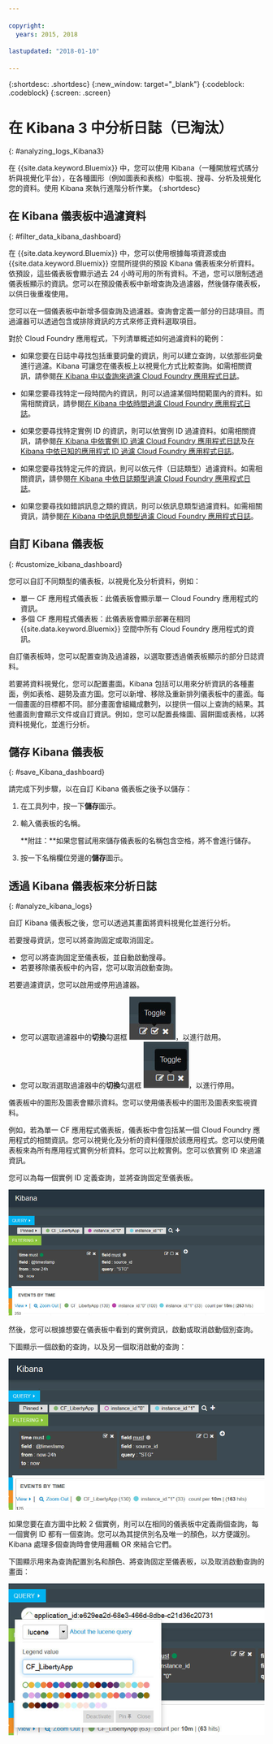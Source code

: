 ```yaml
---

copyright:
  years: 2015, 2018

lastupdated: "2018-01-10"

---
```


{:shortdesc: .shortdesc}
{:new_window: target="_blank"}
{:codeblock: .codeblock}
{:screen: .screen}

# 在 Kibana 3 中分析日誌（已淘汰）
{: #analyzing_logs_Kibana3}

在 {{site.data.keyword.Bluemix}} 中，您可以使用 Kibana（一種開放程式碼分析與視覺化平台），在各種圖形（例如圖表和表格）中監視、搜尋、分析及視覺化您的資料。使用 Kibana 來執行進階分析作業。
{:shortdesc}


## 在 Kibana 儀表板中過濾資料
{: #filter_data_kibana_dashboard}

在 {{site.data.keyword.Bluemix}} 中，您可以使用根據每項資源或由 {{site.data.keyword.Bluemix}} 空間所提供的預設 Kibana 儀表板來分析資料。依預設，這些儀表板會顯示過去 24 小時可用的所有資料。不過，您可以限制透過儀表板顯示的資訊。您可以在預設儀表板中新增查詢及過濾器，然後儲存儀表板，以供日後重複使用。

您可以在一個儀表板中新增多個查詢及過濾器。查詢會定義一部分的日誌項目。而過濾器可以透過包含或排除資訊的方式來修正資料選取項目。 

對於 Cloud Foundry 應用程式，下列清單概述如何過濾資料的範例：
* 如果您要在日誌中尋找包括重要詞彙的資訊，則可以建立查詢，以依那些詞彙進行過濾。Kibana 可讓您在儀表板上以視覺化方式比較查詢。如需相關資訊，請參閱[在 Kibana 中以查詢來過濾 Cloud Foundry 應用程式日誌](kibana3/logging_kibana_query.html#logging_kibana_query)。

* 如果您要尋找特定一段時間內的資訊，則可以過濾某個時間範圍內的資料。如需相關資訊，請參閱[在 Kibana 中依時間過濾 Cloud Foundry 應用程式日誌](kibana3/logging_kibana_filter_by_time_period.html#logging_kibana_time_filter)。

* 如果您要尋找特定實例 ID 的資訊，則可以依實例 ID 過濾資料。如需相關資訊，請參閱[在 Kibana 中依實例 ID 過濾 Cloud Foundry 應用程式日誌](kibana3/logging_kibana_filter_by_instance_id.html#logging_kibana_instance_id)及[在 Kibana 中依已知的應用程式 ID 過濾 Cloud Foundry 應用程式日誌](kibana3/logging_kibana_filter_by_known_application_id.html#logging_kibana_known_application_id)。

* 如果您要尋找特定元件的資訊，則可以依元件（日誌類型）過濾資料。如需相關資訊，請參閱[在 Kibana 中依日誌類型過濾 Cloud Foundry 應用程式日誌](kibana3/logging_kibana_filter_by_component.html#logging_kibana_component_filter)。

* 如果您要尋找如錯誤訊息之類的資訊，則可以依訊息類型過濾資料。如需相關資訊，請參閱[在 Kibana 中依訊息類型過濾 Cloud Foundry 應用程式日誌](kibana3/logging_kibana_filter_by_message_type.html#logging_kibana_message_type_filter)。

## 自訂 Kibana 儀表板
{: #customize_kibana_dashboard}

您可以自訂不同類型的儀表板，以視覺化及分析資料，例如：
* 單一 CF 應用程式儀表板：此儀表板會顯示單一 Cloud Foundry 應用程式的資訊。  
* 多個 CF 應用程式儀表板：此儀表板會顯示部署在相同 {{site.data.keyword.Bluemix}} 空間中所有 Cloud Foundry 應用程式的資訊。 

自訂儀表板時，您可以配置查詢及過濾器，以選取要透過儀表板顯示的部分日誌資料。

若要將資料視覺化，您可以配置畫面。Kibana 包括可以用來分析資訊的各種畫面，例如表格、趨勢及直方圖。您可以新增、移除及重新排列儀表板中的畫面。每一個畫面的目標都不同。部分畫面會組織成數列，以提供一個以上查詢的結果。其他畫面則會顯示文件或自訂資訊。例如，您可以配置長條圖、圓餅圖或表格，以將資料視覺化，並進行分析。  


## 儲存 Kibana 儀表板
{: #save_Kibana_dashboard}

請完成下列步驟，以在自訂 Kibana 儀表板之後予以儲存：

1. 在工具列中，按一下**儲存**圖示。

2. 輸入儀表板的名稱。

    **附註：**如果您嘗試用來儲存儀表板的名稱包含空格，將不會進行儲存。

3. 按一下名稱欄位旁邊的**儲存**圖示。



## 透過 Kibana 儀表板來分析日誌
{: #analyze_kibana_logs}

自訂 Kibana 儀表板之後，您可以透過其畫面將資料視覺化並進行分析。 

若要搜尋資訊，您可以將查詢固定或取消固定。 

* 您可以將查詢固定至儀表板，並自動啟動搜尋。
* 若要移除儀表板中的內容，您可以取消啟動查詢。

若要過濾資訊，您可以啟用或停用過濾器。 

* 您可以選取過濾器中的**切換**勾選框 ![用來包含過濾器的「切換」方框](images/logging_toggle_include_filter.jpg)，以進行啟用。   
* 您可以取消選取過濾器中的**切換**勾選框 ![用來包含過濾器的「切換」方框](images/logging_toggle_exclude_filter.jpg)，以進行停用。 

儀表板中的圖形及圖表會顯示資料。您可以使用儀表板中的圖形及圖表來監視資料。 

例如，若為單一 CF 應用程式儀表板，儀表板中會包括某一個 Cloud Foundry 應用程式的相關資訊。您可以視覺化及分析的資料僅限於該應用程式。您可以使用儀表板來為所有應用程式實例分析資料。您可以比較實例。您可以依實例 ID 來過濾資訊。 

您可以為每一個實例 ID 定義查詢，並將查詢固定至儀表板。 

![已固定查詢的儀表板](images/logging_kibana_dash_activate_query.jpg)

然後，您可以根據想要在儀表板中看到的實例資訊，啟動或取消啟動個別查詢。 

下圖顯示一個啟動的查詢，以及另一個取消啟動的查詢：

![已固定查詢的儀表板](images/logging_kibana_dash_deactivate_query.jpg)

如果您要在直方圖中比較 2 個實例，則可以在相同的儀表板中定義兩個查詢，每一個實例 ID 都有一個查詢。您可以為其提供別名及唯一的顏色，以方便識別。Kibana 處理多個查詢時會使用邏輯 OR 來結合它們。 

下圖顯示用來為查詢配置別名和顏色、將查詢固定至儀表板，以及取消啟動查詢的畫面：

![用來配置查詢的儀表板精靈](images/logging_kibana_query_def.jpg)


